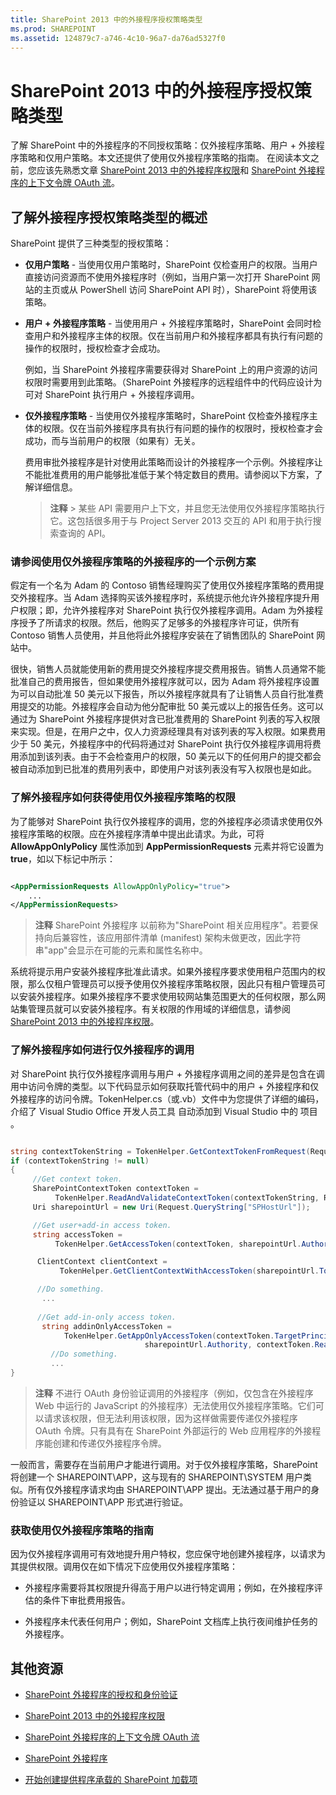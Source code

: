 ```yaml
---
title: SharePoint 2013 中的外接程序授权策略类型
ms.prod: SHAREPOINT
ms.assetid: 124879c7-a746-4c10-96a7-da76ad5327f0
---
```



# SharePoint 2013 中的外接程序授权策略类型
了解 SharePoint 中的外接程序的不同授权策略：仅外接程序策略、用户 + 外接程序策略和仅用户策略。本文还提供了使用仅外接程序策略的指南。
在阅读本文之前，您应该先熟悉文章  [SharePoint 2013 中的外接程序权限](add-in-permissions-in-sharepoint-2013.md)和 [SharePoint 外接程序的上下文令牌 OAuth 流](context-token-oauth-flow-for-sharepoint-add-ins.md)。
  
    
    


## 了解外接程序授权策略类型的概述
<a name="Overview"> </a>

SharePoint 提供了三种类型的授权策略：
  
    
    

- **仅用户策略** - 当使用仅用户策略时，SharePoint 仅检查用户的权限。当用户直接访问资源而不使用外接程序时（例如，当用户第一次打开 SharePoint 网站的主页或从 PowerShell 访问 SharePoint API 时），SharePoint 将使用该策略。
    
    
    
  
- **用户 + 外接程序策略** - 当使用用户 + 外接程序策略时，SharePoint 会同时检查用户和外接程序主体的权限。仅在当前用户和外接程序都具有执行有问题的操作的权限时，授权检查才会成功。
    
    例如，当 SharePoint 外接程序需要获得对 SharePoint 上的用户资源的访问权限时需要用到此策略。（SharePoint 外接程序的远程组件中的代码应设计为可对 SharePoint 执行用户 + 外接程序调用。
    
    
    
  
- **仅外接程序策略** - 当使用仅外接程序策略时，SharePoint 仅检查外接程序主体的权限。仅在当前外接程序具有执行有问题的操作的权限时，授权检查才会成功，而与当前用户的权限（如果有）无关。
    
    费用审批外接程序是针对使用此策略而设计的外接程序一个示例。外接程序让不能批准费用的用户能够批准低于某个特定数目的费用。请参阅以下方案，了解详细信息。 
    
    
    
    > **注释**
      > 某些 API 需要用户上下文，并且您无法使用仅外接程序策略执行它。这包括很多用于与 Project Server 2013 交互的 API 和用于执行搜索查询的 API。 

### 请参阅使用仅外接程序策略的外接程序的一个示例方案
<a name="Scenario"> </a>

假定有一个名为 Adam 的 Contoso 销售经理购买了使用仅外接程序策略的费用提交外接程序。当 Adam 选择购买该外接程序时，系统提示他允许外接程序提升用户权限；即，允许外接程序对 SharePoint 执行仅外接程序调用。Adam 为外接程序授予了所请求的权限。然后，他购买了足够多的外接程序许可证，供所有 Contoso 销售人员使用，并且他将此外接程序安装在了销售团队的 SharePoint 网站中。
  
    
    
很快，销售人员就能使用新的费用提交外接程序提交费用报告。销售人员通常不能批准自己的费用报告，但如果使用外接程序就可以，因为 Adam 将外接程序设置为可以自动批准 50 美元以下报告，所以外接程序就具有了让销售人员自行批准费用提交的功能。外接程序会自动为他分配审批 50 美元或以上的报告任务。这可以通过为 SharePoint 外接程序提供对含已批准费用的 SharePoint 列表的写入权限来实现。但是，在用户之中，仅人力资源经理具有对该列表的写入权限。如果费用少于 50 美元，外接程序中的代码将通过对 SharePoint 执行仅外接程序调用将费用添加到该列表。由于不会检查用户的权限，50 美元以下的任何用户的提交都会被自动添加到已批准的费用列表中，即使用户对该列表没有写入权限也是如此。
  
    
    

  
    
    

### 了解外接程序如何获得使用仅外接程序策略的权限
<a name="Approve"> </a>

为了能够对 SharePoint 执行仅外接程序的调用，您的外接程序必须请求使用仅外接程序策略的权限。应在外接程序清单中提出此请求。为此，可将 **AllowAppOnlyPolicy** 属性添加到 **AppPermissionRequests** 元素并将它设置为 **true**，如以下标记中所示：
  
    
    
```XML

<AppPermissionRequests AllowAppOnlyPolicy="true">
    ...
</AppPermissionRequests>```


> **注释**
> SharePoint 外接程序 以前称为"SharePoint 相关应用程序"。若要保持向后兼容性，该应用部件清单 (manifest) 架构未做更改，因此字符串"app"会显示在可能的元素和属性名称中。 
  
    
    

系统将提示用户安装外接程序批准此请求。如果外接程序要求使用租户范围内的权限，那么仅租户管理员可以授予使用仅外接程序策略权限，因此只有租户管理员可以安装外接程序。如果外接程序不要求使用较网站集范围更大的任何权限，那么网站集管理员就可以安装外接程序。有关权限的作用域的详细信息，请参阅  [SharePoint 2013 中的外接程序权限](add-in-permissions-in-sharepoint-2013.md)。
  
    
    

### 了解外接程序如何进行仅外接程序的调用
<a name="AppOnlyCalls"> </a>

对 SharePoint 执行仅外接程序调用与用户 + 外接程序调用之间的差异是包含在调用中访问令牌的类型。以下代码显示如何获取托管代码中的用户 + 外接程序和仅外接程序的访问令牌。TokenHelper.cs（或.vb）文件中为您提供了详细的编码，介绍了 Visual Studio Office 开发人员工具 自动添加到 Visual Studio 中的 项目 。
  
    
    
```cs

string contextTokenString = TokenHelper.GetContextTokenFromRequest(Request);
if (contextTokenString != null)
{
     //Get context token.
     SharePointContextToken contextToken =
          TokenHelper.ReadAndValidateContextToken(contextTokenString, Request.Url.Authority);
     Uri sharepointUrl = new Uri(Request.QueryString["SPHostUrl"]);

     //Get user+add-in access token.
     string accessToken =
          TokenHelper.GetAccessToken(contextToken, sharepointUrl.Authority).AccessToken;

      ClientContext clientContext =
           TokenHelper.GetClientContextWithAccessToken(sharepointUrl.ToString(), accessToken);

      //Do something. 
       ...
    
      //Get add-in-only access token.
       string addinOnlyAccessToken = 
            TokenHelper.GetAppOnlyAccessToken(contextToken.TargetPrincipalName, 
                              sharepointUrl.Authority, contextToken.Realm).AccessToken;
         //Do something.
         ...
}```


> **注释**
> 不进行 OAuth 身份验证调用的外接程序（例如，仅包含在外接程序 Web 中运行的 JavaScript 的外接程序）无法使用仅外接程序策略。它们可以请求该权限，但无法利用该权限，因为这样做需要传递仅外接程序 OAuth 令牌。只有具有在 SharePoint 外部运行的 Web 应用程序的外接程序能创建和传递仅外接程序令牌。 
  
    
    

一般而言，需要存在当前用户才能进行调用。对于仅外接程序策略，SharePoint 将创建一个 SHAREPOINT\\APP，这与现有的 SHAREPOINT\\SYSTEM 用户类似。所有仅外接程序请求均由 SHAREPOINT\\APP 提出。无法通过基于用户的身份验证以 SHAREPOINT\\APP 形式进行验证。
  
    
    

### 获取使用仅外接程序策略的指南
<a name="GuidelinesFor"> </a>

因为仅外接程序调用可有效地提升用户特权，您应保守地创建外接程序，以请求为其提供权限。调用仅在如下情况下应使用仅外接程序策略：
  
    
    

- 外接程序需要将其权限提升得高于用户以进行特定调用；例如，在外接程序评估的条件下审批费用报告。
    
  
- 外接程序未代表任何用户；例如，SharePoint 文档库上执行夜间维护任务的外接程序。
    
  

## 其他资源
<a name="AR"> </a>


-  [SharePoint 外接程序的授权和身份验证](authorization-and-authentication-of-sharepoint-add-ins.md)
    
  
-  [SharePoint 2013 中的外接程序权限](add-in-permissions-in-sharepoint-2013.md)
    
  
-  [SharePoint 外接程序的上下文令牌 OAuth 流](context-token-oauth-flow-for-sharepoint-add-ins.md)
    
  
-  [SharePoint 外接程序](sharepoint-add-ins.md)
    
  
-  [开始创建提供程序承载的 SharePoint 加载项](get-started-creating-provider-hosted-sharepoint-add-ins.md)
    
  

